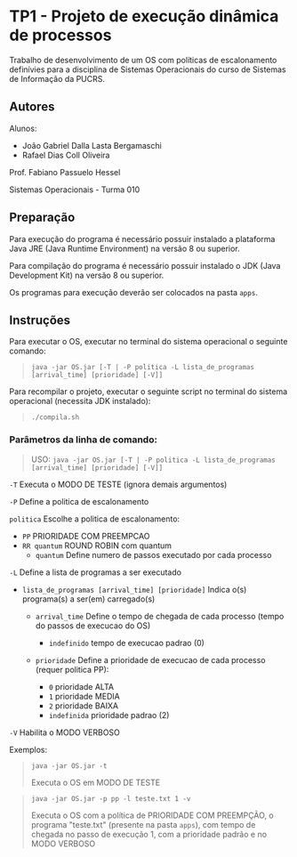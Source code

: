 # TP1 - Projeto de execução dinâmica de processos

Trabalho de desenvolvimento de um OS com políticas de escalonamento definívies para a disciplina de Sistemas Operacionais do curso de Sistemas de Informação da PUCRS.

## Autores

Alunos:
- João Gabriel Dalla Lasta Bergamaschi
- Rafael Dias Coll Oliveira

Prof. Fabiano Passuelo Hessel

Sistemas Operacionais - Turma 010

## Preparação

Para execução do programa é necessário possuir instalado a plataforma Java JRE (Java Runtime Environment) na versão 8 ou superior.

Para compilação do programa é necessário possuir instalado o JDK (Java Development Kit) na versão 8 ou superior.

Os programas para execução deverão ser colocados na pasta `apps`.

## Instruções

Para executar o OS, executar no terminal do sistema operacional o seguinte comando:
> `java -jar OS.jar [-T | -P politica -L lista_de_programas [arrival_time] [prioridade] [-V]]`

Para recompilar o projeto, executar o seguinte script no terminal do sistema operacional (necessita JDK instalado):
> `./compila.sh`

### Parâmetros da linha de comando:

> USO: `java -jar OS.jar [-T | -P politica -L lista_de_programas [arrival_time] [prioridade] [-V]]`

`-T`              Executa o MODO DE TESTE (ignora demais argumentos)

`-P`              Define a politica de escalonamento

`politica`        Escolhe a politica de escalonamento:
+ `PP`             PRIORIDADE COM PREEMPCAO
+ `RR quantum`     ROUND ROBIN com quantum
    + `quantum`     Define numero de passos executado por cada processo

`-L`              Define a lista de programas a ser executado

+ `lista_de_programas [arrival_time] [prioridade]`
    Indica o(s) programa(s) a ser(em) carregado(s)

    + `arrival_time` Define o tempo de chegada de cada processo (tempo do passos de execucao do OS)
        + `indefinido` tempo de execucao padrao (0)

    + `prioridade`   Define a prioridade de execucao de cada processo (requer politica PP):
        + `0`          prioridade ALTA
        + `1`          prioridade MEDIA
        + `2`          prioridade BAIXA
        + `indefinida` prioridade padrao (2)

`-V`              Habilita o MODO VERBOSO

Exemplos:
> `java -jar OS.jar -t`
> 
> Executa o OS em MODO DE TESTE

> `java -jar OS.jar -p pp -l teste.txt 1 -v`
> 
> Executa o OS com a política de PRIORIDADE COM PREEMPÇÃO, o programa "teste.txt" (presente na pasta `apps`), com tempo de chegada no passo de execução 1, com a prioridade padrão e no MODO VERBOSO
